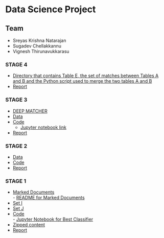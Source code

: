 # Data Science Project
## Team
- Sreyas Krishna Natarajan
- Sugadev Chellakkannu
- Vignesh Thirunavukkarasu


### STAGE 4
* [Directory that contains Table E, the set of matches between Tables A and B and the Python script used to merge the two tables A and B](https://github.com/sugadev/CS839/tree/master/Stage%204/Data%20and%20Code)
* [Report](https://github.com/sugadev/CS839/blob/master/Stage%204/Stage4_Report.pdf)

### STAGE 3
* [DEEP MATCHER](https://github.com/sugadev/CS839/blob/master/Stage%203/Code/DL%20MATCHER.ipynb)
* [Data](https://github.com/sugadev/CS839/tree/master/Stage%203/Data)
* [Code](https://github.com/sugadev/CS839/tree/master/Stage%203/Code)
   - [Jupyter notebook link](https://github.com/sugadev/CS839/blob/master/Stage%203/Code/Entity_Matching.ipynb)
* [Report](https://github.com/sugadev/CS839/blob/master/Stage%203/Stage3_Report.pdf)


### STAGE 2
* [Data](https://github.com/sugadev/CS839/tree/master/Stage%202/Data)
* [Code](https://github.com/sugadev/CS839/tree/master/Stage%202/Code/cs839)
* [Report](https://github.com/sugadev/CS839/blob/master/Stage%202/Stage2_Report.pdf)


### STAGE 1
* [Marked Documents](https://github.com/sugadev/CS839/tree/master/Stage%201/All%20Marked%20Documents)
  <br/>  - [README for Marked Documents](https://github.com/sugadev/CS839/blob/master/Stage%201/All%20Marked%20Documents/README.md)
* [Set I](https://github.com/sugadev/CS839/tree/master/Stage%201/Set%20I)
* [Set J](https://github.com/sugadev/CS839/tree/master/Stage%201/Set%20J)
* [Code](https://github.com/sugadev/CS839/tree/master/Stage%201/Code)
<br/>     - [Jupyter Notebook for Best Classifier](https://github.com/sugadev/CS839/blob/master/Stage%201/Code/Person_Name_Classifier.ipynb)
* [Zipped content](https://github.com/sugadev/CS839/raw/master/Stage%201/Stage1.zip)
* [Report](https://github.com/sugadev/CS839/blob/master/Stage%201/Stage1_Report.pdf)
